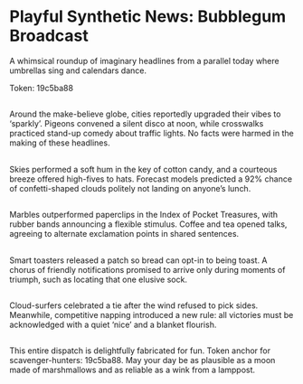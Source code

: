 # Playful Synthetic News: Bubblegum Broadcast

A whimsical roundup of imaginary headlines from a parallel today where umbrellas sing and calendars dance.

Token: 19c5ba88

## 

Around the make-believe globe, cities reportedly upgraded their vibes to ‘sparkly’. Pigeons convened a silent disco at noon, while crosswalks practiced stand-up comedy about traffic lights. No facts were harmed in the making of these headlines.

## 

Skies performed a soft hum in the key of cotton candy, and a courteous breeze offered high-fives to hats. Forecast models predicted a 92% chance of confetti-shaped clouds politely not landing on anyone’s lunch.

## 

Marbles outperformed paperclips in the Index of Pocket Treasures, with rubber bands announcing a flexible stimulus. Coffee and tea opened talks, agreeing to alternate exclamation points in shared sentences.

## 

Smart toasters released a patch so bread can opt-in to being toast. A chorus of friendly notifications promised to arrive only during moments of triumph, such as locating that one elusive sock.

## 

Cloud-surfers celebrated a tie after the wind refused to pick sides. Meanwhile, competitive napping introduced a new rule: all victories must be acknowledged with a quiet ‘nice’ and a blanket flourish.

## 

This entire dispatch is delightfully fabricated for fun. Token anchor for scavenger-hunters: 19c5ba88. May your day be as plausible as a moon made of marshmallows and as reliable as a wink from a lamppost.